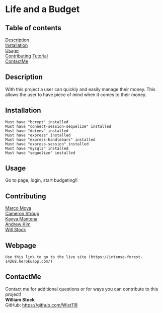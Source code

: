   # Life and a Budget

  ## Table of contents  
  [Description](#description)  
  [Installation](#installation)  
  [Usage](#usage)  
  [Contributing](#contributing)
  [Tutorial](#tutorial)  
  [ContactMe](#contactme)    

  ## Description
  With this project a user can quickly and easily manage their money. This allows the user to have piece of mind when it comes to their money.
  

  ## Installation  
    Must have "bcrypt" installed
    Must have "connect-session-sequelize" installed
    Must have "dotenv" installed
    Must have "express" installed
    Must have "express-handlebars" installed
    Must have "express-session" installed
    Must have "mysql2" installed
    Must have "sequelize" installed


  ## Usage  
   Go to page, login, start budgeting!!

  ## Contributing
  [Marco Moya](https://github.com/MarcoMoya1)  
  [Cameron Stroup](https://github.com/cameronstroup)  
  [Kavya Mantena](https://github.com/KavyaMantena)  
  [Andrew Kim](https://github.com/andrewyk99)  
  [Will Stock](https://github.com/Wist118)  

  ## Webpage
    Use this link to go to the live site (https://intense-forest-14268.herokuapp.com/)
  
    
  ## ContactMe
  Contact me for additional questions or for ways you can contribute to this project!  
  **William Stock**  
  GitHub: https://github.com/Wist118
